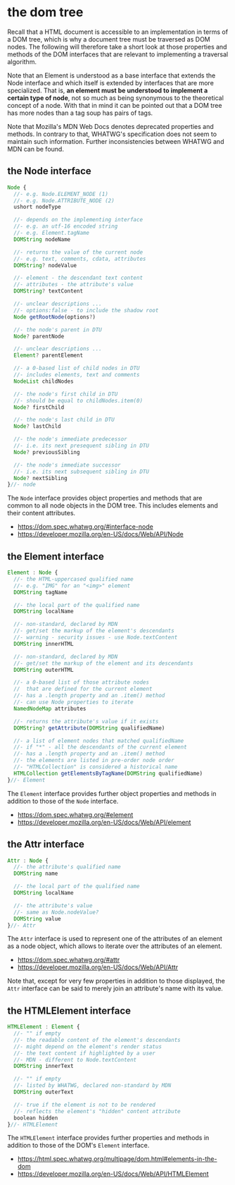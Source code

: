 
<!-- ======================================================================= -->
# the dom tree

Recall that a HTML document is accessible to an implementation in terms of a
DOM tree, which is why a document tree must be traversed as DOM nodes. The
following will therefore take a short look at those properties and methods of
the DOM interfaces that are relevant to implementing a traversal algorithm.

Note that an Element is understood as a base interface that extends the Node
interface and which itself is extended by interfaces that are more specialized.
That is, **an element must be understood to implement a certain type of node**,
not so much as being synonymous to the theoretical concept of a node. With that
in mind it can be pointed out that a DOM tree has more nodes than a tag soup
has pairs of tags.

Note that Mozilla's MDN Web Docs denotes deprecated properties and methods.
In contrary to that, WHATWG's specification does not seem to maintain such
information. Further inconsistencies between WHATWG and MDN can be found.

<!-- ======================================================================= -->
## the Node interface

```js
Node {
  //- e.g. Node.ELEMENT_NODE (1)
  //- e.g. Node.ATTRIBUTE_NODE (2)
  ushort nodeType

  //- depends on the implementing interface
  //- e.g. an utf-16 encoded string
  //- e.g. Element.tagName
  DOMString nodeName

  //- returns the value of the current node
  //- e.g. text, comments, cdata, attributes
  DOMString? nodeValue

  //- element - the descendant text content
  //- attributes - the attribute's value
  DOMString? textContent

  //- unclear descriptions ...
  //- options:false - to include the shadow root
  Node getRootNode(options?)

  //- the node's parent in DTU
  Node? parentNode

  //- unclear descriptions ...
  Element? parentElement

  //- a 0-based list of child nodes in DTU
  //- includes elements, text and comments
  NodeList childNodes

  //- the node's first child in DTU
  //- should be equal to childNodes.item(0)
  Node? firstChild

  //- the node's last child in DTU
  Node? lastChild

  //- the node's immediate predecessor
  //- i.e. its next presequent sibling in DTU
  Node? previousSibling

  //- the node's immediate successor
  //- i.e. its next subsequent sibling in DTU
  Node? nextSibling
}//- node
```

The `Node` interface provides object properties and methods that are common
to all node objects in the DOM tree. This includes elements and their content
attributes.

- https://dom.spec.whatwg.org/#interface-node
- https://developer.mozilla.org/en-US/docs/Web/API/Node

<!-- ======================================================================= -->
## the Element interface

```js
Element : Node {
  //- the HTML-uppercased qualified name
  //- e.g. "IMG" for an "<img>" element
  DOMString tagName

  //- the local part of the qualified name
  DOMString localName

  //- non-standard, declared by MDN
  //- get/set the markup of the element's descendants
  //- warning - security issues - use Node.textContent
  DOMString innerHTML

  //- non-standard, declared by MDN
  //- get/set the markup of the element and its descendants
  DOMString outerHTML

  //- a 0-based list of those attribute nodes
  //  that are defined for the current element
  //- has a .length property and an .item() method
  //- can use Node properties to iterate
  NamedNodeMap attributes

  //- returns the attribute's value if it exists
  DOMString? getAttribute(DOMString qualifiedName)

  //- a list of element nodes that matched qualifiedName
  //- if "*" - all the descendants of the current element
  //- has a .length property and an .item() method
  //- the elements are listed in pre-order node order
  //- "HTMLCollection" is considered a historical name
  HTMLCollection getElementsByTagName(DOMString qualifiedName)
}//- Element
```

The `Element` interface provides further object properties and methods in
addition to those of the `Node` interface.

- https://dom.spec.whatwg.org/#element
- https://developer.mozilla.org/en-US/docs/Web/API/element

<!-- ======================================================================= -->
## the Attr interface

```js
Attr : Node {
  //- the attribute's qualified name
  DOMString name

  //- the local part of the qualified name
  DOMString localName

  //- the attribute's value
  //- same as Node.nodeValue?
  DOMString value
}//- Attr
```

The `Attr` interface is used to represent one of the attributes of an element
as a node object, which allows to iterate over the attributes of an element.

- https://dom.spec.whatwg.org/#attr
- https://developer.mozilla.org/en-US/docs/Web/API/Attr

Note that, except for very few properties in addition to those displayed, the
`Attr` interface can be said to merely join an attribute's name with its value.

<!-- ======================================================================= -->
## the HTMLElement interface

```js
HTMLElement : Element {
  //- "" if empty
  //- the readable content of the element's descendants
  //- might depend on the element's render status
  //- the text content if highlighted by a user
  //- MDN - different to Node.textContent
  DOMString innerText

  //- "" if empty
  //- listed by WHATWG, declared non-standard by MDN
  DOMString outerText

  //- true if the element is not to be rendered
  //- reflects the element's "hidden" content attribute
  boolean hidden
}//- HTMLElement
```

The `HTMLElement` interface provides further properties and methods in addition
to those of the DOM's `Element` interface.

- https://html.spec.whatwg.org/multipage/dom.html#elements-in-the-dom
- https://developer.mozilla.org/en-US/docs/Web/API/HTMLElement
